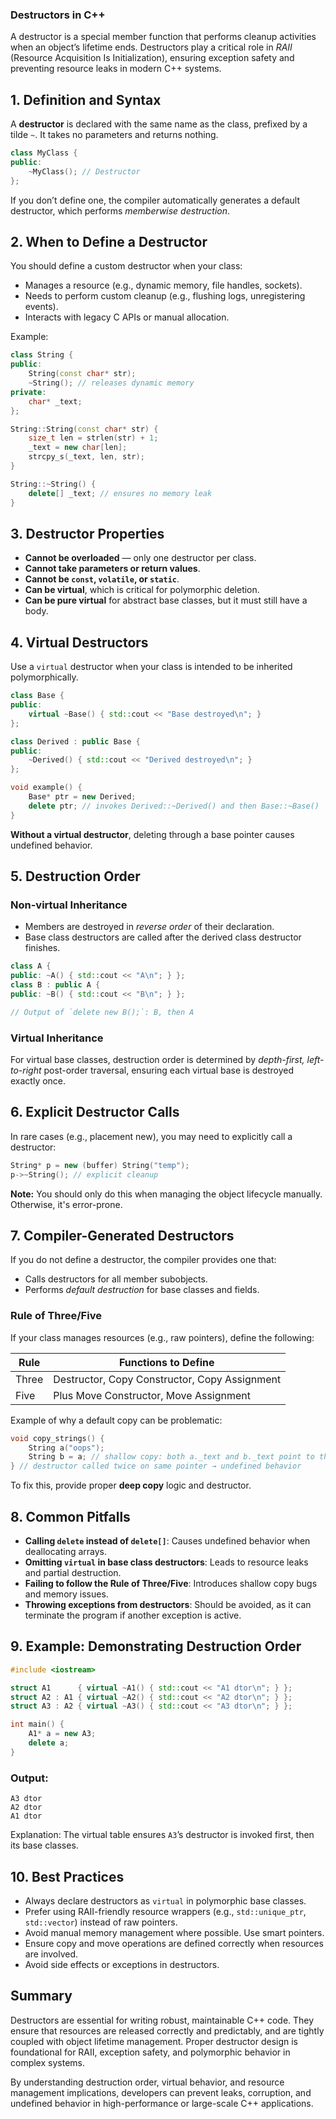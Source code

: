 ### Destructors in C++

A destructor is a special member function that performs cleanup activities when an object’s lifetime ends. Destructors play a critical role in _RAII_ (Resource Acquisition Is Initialization), ensuring exception safety and preventing resource leaks in modern C++ systems.

## 1. **Definition and Syntax**

A **destructor** is declared with the same name as the class, prefixed by a tilde `~`. It takes no parameters and returns nothing.

```cpp
class MyClass {
public:
    ~MyClass(); // Destructor
};
```

If you don’t define one, the compiler automatically generates a default destructor, which performs _memberwise destruction_.

## 2. **When to Define a Destructor**

You should define a custom destructor when your class:

- Manages a resource (e.g., dynamic memory, file handles, sockets).
- Needs to perform custom cleanup (e.g., flushing logs, unregistering events).
- Interacts with legacy C APIs or manual allocation.

Example:

```cpp
class String {
public:
    String(const char* str);
    ~String(); // releases dynamic memory
private:
    char* _text;
};

String::String(const char* str) {
    size_t len = strlen(str) + 1;
    _text = new char[len];
    strcpy_s(_text, len, str);
}

String::~String() {
    delete[] _text; // ensures no memory leak
}
```

## 3. **Destructor Properties**

- **Cannot be overloaded** — only one destructor per class.
- **Cannot take parameters or return values**.
- **Cannot be `const`, `volatile`, or `static`**.
- **Can be virtual**, which is critical for polymorphic deletion.
- **Can be pure virtual** for abstract base classes, but it must still have a body.

## 4. **Virtual Destructors**

Use a `virtual` destructor when your class is intended to be inherited polymorphically.

```cpp
class Base {
public:
    virtual ~Base() { std::cout << "Base destroyed\n"; }
};

class Derived : public Base {
public:
    ~Derived() { std::cout << "Derived destroyed\n"; }
};

void example() {
    Base* ptr = new Derived;
    delete ptr; // invokes Derived::~Derived() and then Base::~Base()
}
```

**Without a virtual destructor**, deleting through a base pointer causes undefined behavior.

## 5. **Destruction Order**

### Non-virtual Inheritance

- Members are destroyed in _reverse order_ of their declaration.
- Base class destructors are called after the derived class destructor finishes.

```cpp
class A {
public: ~A() { std::cout << "A\n"; } };
class B : public A {
public: ~B() { std::cout << "B\n"; } };

// Output of `delete new B();`: B, then A
```

### Virtual Inheritance

For virtual base classes, destruction order is determined by _depth-first, left-to-right_ post-order traversal, ensuring each virtual base is destroyed exactly once.

## 6. **Explicit Destructor Calls**

In rare cases (e.g., placement new), you may need to explicitly call a destructor:

```cpp
String* p = new (buffer) String("temp");
p->~String(); // explicit cleanup
```

**Note:** You should only do this when managing the object lifecycle manually. Otherwise, it's error-prone.

## 7. **Compiler-Generated Destructors**

If you do not define a destructor, the compiler provides one that:

- Calls destructors for all member subobjects.
- Performs _default destruction_ for base classes and fields.

### Rule of Three/Five

If your class manages resources (e.g., raw pointers), define the following:

| Rule  | Functions to Define                           |
| ----- | --------------------------------------------- |
| Three | Destructor, Copy Constructor, Copy Assignment |
| Five  | Plus Move Constructor, Move Assignment        |

Example of why a default copy can be problematic:

```cpp
void copy_strings() {
    String a("oops");
    String b = a; // shallow copy: both a._text and b._text point to the same memory
} // destructor called twice on same pointer → undefined behavior
```

To fix this, provide proper **deep copy** logic and destructor.

## 8. **Common Pitfalls**

- **Calling `delete` instead of `delete[]`**: Causes undefined behavior when deallocating arrays.
- **Omitting `virtual` in base class destructors**: Leads to resource leaks and partial destruction.
- **Failing to follow the Rule of Three/Five**: Introduces shallow copy bugs and memory issues.
- **Throwing exceptions from destructors**: Should be avoided, as it can terminate the program if another exception is active.

## 9. **Example: Demonstrating Destruction Order**

```cpp
#include <iostream>

struct A1      { virtual ~A1() { std::cout << "A1 dtor\n"; } };
struct A2 : A1 { virtual ~A2() { std::cout << "A2 dtor\n"; } };
struct A3 : A2 { virtual ~A3() { std::cout << "A3 dtor\n"; } };

int main() {
    A1* a = new A3;
    delete a;
}
```

### Output:

```
A3 dtor
A2 dtor
A1 dtor
```

Explanation: The virtual table ensures `A3`’s destructor is invoked first, then its base classes.

## 10. **Best Practices**

- Always declare destructors as `virtual` in polymorphic base classes.
- Prefer using RAII-friendly resource wrappers (e.g., `std::unique_ptr`, `std::vector`) instead of raw pointers.
- Avoid manual memory management where possible. Use smart pointers.
- Ensure copy and move operations are defined correctly when resources are involved.
- Avoid side effects or exceptions in destructors.

## Summary

Destructors are essential for writing robust, maintainable C++ code. They ensure that resources are released correctly and predictably, and are tightly coupled with object lifetime management. Proper destructor design is foundational for RAII, exception safety, and polymorphic behavior in complex systems.

By understanding destruction order, virtual behavior, and resource management implications, developers can prevent leaks, corruption, and undefined behavior in high-performance or large-scale C++ applications.
